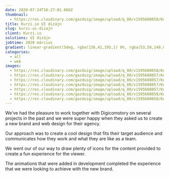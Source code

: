 ```yaml
---
date: 2020-07-24T16:27:01.666Z
thumbnail:
  - https://res.cloudinary.com/gazduig/image/upload/q_80/v1595608058/Kurzi/Frame_44_fhl2nc.webp
title: Kurzi.io UI dizájn
slug: kurzi-ui-dizajn
client: Kurzi.io
solutions: UI dizájn
jobtime: 2020 március
gradient: linear-gradient(5deg, rgba(136,41,195,1) 0%, rgba(53,58,149,0) 71%)
categories:
  - all
  - web
images:
  - https://res.cloudinary.com/gazduig/image/upload/q_80/v1595608058/Kurzi/A.webp
  - https://res.cloudinary.com/gazduig/image/upload/q_80/v1595608057/Kurzi/B.webp
  - https://res.cloudinary.com/gazduig/image/upload/q_80/v1595608057/Kurzi/C.webp
  - https://res.cloudinary.com/gazduig/image/upload/q_80/v1595608057/Kurzi/Frame_33_fefza8.webp
  - https://res.cloudinary.com/gazduig/image/upload/q_80/v1595608057/Kurzi/Frame_40_x7vxj0.webp
  - https://res.cloudinary.com/gazduig/image/upload/q_80/v1595608058/Kurzi/Frame_41_m5nobt.webp
  - https://res.cloudinary.com/gazduig/image/upload/q_80/v1595608058/Kurzi/Frame_43_ljf3h8.webp
---
```

<!--StartFragment-->

We’ve had the pleasure to work together with Digicomstory on several projects in the past and we were super happy when they asked us to create a new brand and web design for their agency.



Our approach was to create a cool design that fits their target audience and communicates how they work and what they are like as a team.

We went our of our way to draw plenty of icons for the content provided to create a fun experience for the viewer. 



The animations that were added in development completed the experience that we were looking to achieve with the new brand.

<!--EndFragment-->